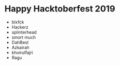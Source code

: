 # Happy Hacktoberfest 2019

- blxfck
- Hackerz
- splinterhead
- smort much
- DahBest
- Azkairah
- khoirulfajri
- Ragu

